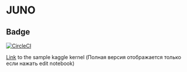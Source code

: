 # JUNO
## Badge

[![CircleCI](https://circleci.com/gh/VProv/JUNO.svg?style=svg)](https://circleci.com/gh/VProv/JUNO)


[Link](https://kaggle.com/vprovv/sample-kernel?scriptVersionId=7389264) to the sample kaggle kernel (Полная версия отображается только если нажать edit notebook) 
